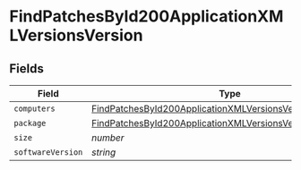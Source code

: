 # FindPatchesById200ApplicationXMLVersionsVersion


## Fields

| Field                                                                                                                                             | Type                                                                                                                                              | Required                                                                                                                                          | Description                                                                                                                                       | Example                                                                                                                                           |
| ------------------------------------------------------------------------------------------------------------------------------------------------- | ------------------------------------------------------------------------------------------------------------------------------------------------- | ------------------------------------------------------------------------------------------------------------------------------------------------- | ------------------------------------------------------------------------------------------------------------------------------------------------- | ------------------------------------------------------------------------------------------------------------------------------------------------- |
| `computers`                                                                                                                                       | [FindPatchesById200ApplicationXMLVersionsVersionComputers](../../models/operations/findpatchesbyid200applicationxmlversionsversioncomputers.md)[] | :heavy_minus_sign:                                                                                                                                | N/A                                                                                                                                               |                                                                                                                                                   |
| `package`                                                                                                                                         | [FindPatchesById200ApplicationXMLVersionsVersionPackage](../../models/operations/findpatchesbyid200applicationxmlversionsversionpackage.md)       | :heavy_minus_sign:                                                                                                                                | N/A                                                                                                                                               |                                                                                                                                                   |
| `size`                                                                                                                                            | *number*                                                                                                                                          | :heavy_minus_sign:                                                                                                                                | N/A                                                                                                                                               | 1                                                                                                                                                 |
| `softwareVersion`                                                                                                                                 | *string*                                                                                                                                          | :heavy_minus_sign:                                                                                                                                | N/A                                                                                                                                               | 64.0.3282.119                                                                                                                                     |